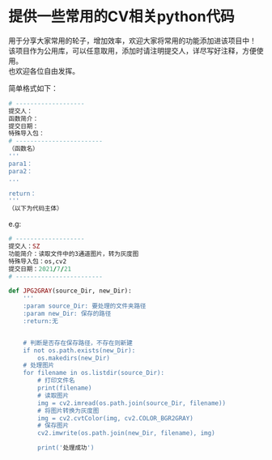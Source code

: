 # 提供一些常用的CV相关python代码
用于分享大家常用的轮子，增加效率，欢迎大家将常用的功能添加进该项目中！
该项目作为公用库，可以任意取用，添加时请注明提交人，详尽写好注释，方便使用。  
也欢迎各位自由发挥。

简单格式如下：
```ruby
# -------------------   
提交人：  
函数简介：  
提交日期：  
特殊导入包：
# ------------------------ 
（函数名）  
'''  
para1：  
para2：  
...  

return：  
'''  
（以下为代码主体）  
```



e.g:  
```ruby
# -------------------    
提交人：SZ  
功能简介：读取文件中的3通道图片，转为灰度图  
特殊导入包：os,cv2
提交日期：2021/7/21  
# ------------------------ 

def JPG2GRAY(source_Dir, new_Dir):  
    '''  
    :param source_Dir: 要处理的文件夹路径  
    :param new_Dir: 保存的路径  
    :return:无  


    # 判断是否存在保存路径，不存在则新建
    if not os.path.exists(new_Dir):
        os.makedirs(new_Dir)
    # 处理图片
    for filename in os.listdir(source_Dir):
        # 打印文件名
        print(filename)
        # 读取图片
        img = cv2.imread(os.path.join(source_Dir, filename))
        # 将图片转换为灰度图
        img = cv2.cvtColor(img, cv2.COLOR_BGR2GRAY)
        # 保存图片
        cv2.imwrite(os.path.join(new_Dir, filename), img)

        print('处理成功')
```
